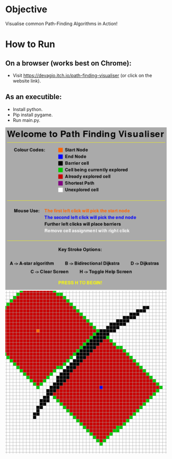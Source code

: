 # Objective
Visualise common Path-Finding Algorithms in Action!

# How to Run
## On a browser (works best on Chrome):
- Visit https://devagio.itch.io/path-finding-visualiser (or click on the website link).
## As an executible:
- Install python.
- Pip install pygame.
- Run main.py.

![Helper](helper.png?raw=true "Title")
![Screenshot](Screenshot.png?raw=true "Title")
